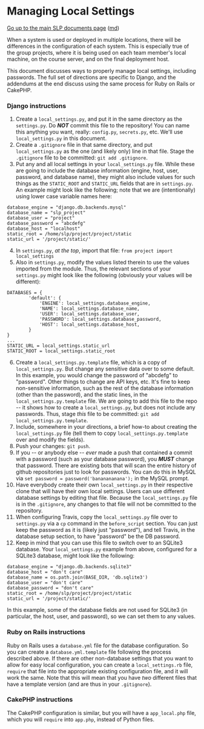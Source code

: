 Managing Local Settings
=======================

[Go up to the main SLP documents page](index.html) ([md](index.md))

When a system is used or deployed in multiple locations, there will be differences in the configuration of each system.  This is especially true of the group projects, where it is being used on each team member's local machine, on the course server, and on the final deployment host.

This document discusses ways to properly manage local settings, including passwords.  The full set of directions are specific to Django, and the addendums at the end discuss using the same process for Ruby on Rails or CakePHP.

### Django instructions

1. Create a `local_settings.py`, and put it in the same directory as the `settings.py`.  Do ***NOT*** commit this file to the repository!  You can name this anything you want, really: `config.py`, `secrets.py`, etc.  We'll use `local_settings.py` in this document.
2. Create a `.gitignore` file in that same directory, and put `local_settings.py` as the one (and likely only) line in that file.  Stage the `.gitignore` file to be committed: `git add .gitignore`.
3. Put any and all local settings in your `local_settings.py` file.  While these are going to include the database information (engine, host, user, password, and database name), they might also include values for such things as the `STATIC_ROOT` and `STATIC_URL` fields that are in `settings.py`.  An example might look like the following; note that we are (intentionally) using lower case variable names here:
```
database_engine = "django.db.backends.mysql"
database_name = "slp_project"
database_user = "project"
database_password = "abcdefg"
database_host = "localhost"
static_root = /home/slp/project/project/static
static_url = '/project/static/'
```
4. In `settings.py`, *at the top*, import that file: `from project import local_settings`
5. Also in `settings.py`, modify the values listed therein to use the values imported from the module.  Thus, the relevant sections of your `settings.py` might look like the following (obviously your values will be different):
```
DATABASES = {
        'default': {
            'ENGINE': local_settings.database_engine,
            'NAME': local_settings.database_name,
            'USER': local_settings.database_user,
            'PASSWORD': local_settings.database_password,
            'HOST': local_settings.database_host,
        }
}
...
STATIC_URL = local_settings.static_url
STATIC_ROOT = local_settings.static_root
```
6. Create a `local_settings.py.template` file, which is a copy of `local_settings.py`.  But change any sensitive data over to some default.  In this example, you would change the password of "abcdefg" to "password".  Other things to change are API keys, etc.  It's fine to keep non-sensitive information, such as the rest of the database information (other than the password), and the static lines, in the `local_settings.py.template` file.  We are going to add this file to the repo -- it shows how to create a `local_settings.py`, but does not include any passwords.  Thus, stage *this* file to be committed: `git add local_settings.py.template`.
7. Include, somewhere in your directions, a brief how-to about creating the `local_settings.py` file (tell them to copy `local_settings.py.template` over and modify the fields).
8. Push your changes: `git push`.
9. If you -- or anybody else -- *ever* made a push that contained a commit with a password (such as your database password), you ***MUST*** change that password.  There are existing bots that will scan the entire history of github repositories just to look for passwords.  You can do this in MySQL via `set password = password('bananananana');` in the MySQL prompt.
10. Have everybody create their own `local_settings.py` in their respective clone that will have their own local settings.  Users can use different database settings by editing that file. Because the `local_settings.py` file is in the `.gitignore`, any changes to that file will not be committed to the repository.
11. When configuring Travis, copy the `local_settings.py` file over to `settings.py` via a `cp` command in the `before_script` section.  You can just keep the password as it is (likely just "password"), and tell Travis, in the database setup section, to have "password" be the DB password.
12. Keep in mind that you can use this file to switch over to an SQLite3 database.  Your `local_settings.py` example from above, configured for a SQLite3 database, might look like the following:
```
database_engine = "django.db.backends.sqlite3"
database_host = "don't care"
database_name = os.path.join(BASE_DIR, 'db.sqlite3')
database_user = "don't care"
database_password = "don't care"
static_root = /home/slp/project/project/static
static_url = '/project/static/'
```
In this example, some of the database fields are not used for SQLite3 (in particular, the host, user, and password), so we can set them to any values.

### Ruby on Rails instructions

Ruby on Rails uses a `database.yml` file for the database configuration.  So you can create a `database.yml.template` file following the process described above.  If there are other non-database settings that you want to allow for easy local configuration, you can create a `local_settings.rb` file, `require` that file into the appropriate existing configuration file, and it will work the same.  Note that this will mean that you have *two* different files that have a template version (and are thus in your `.gitignore`).

### CakePHP instructions

The CakePHP configuration is similar, but you will have a `app_local.php` file, which you will `require` into `app.php`, instead of Python files.
